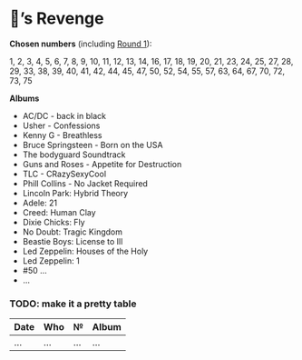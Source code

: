 # 🦉’s Revenge

**Chosen numbers** (including [Round 1](I.md)): 

1, 2, 3, 4, 5, 6, 7, 8, 9, 10, 11, 12, 13, 14, 16, 17, 18, 19, 20, 21, 23, 24, 25, 27, 28, 29, 33, 38, 39, 40, 41, 42, 44, 45, 47, 50, 52, 54, 55, 57, 63, 64, 67, 70, 72, 73, 75

**Albums**

* AC/DC - back in black
* Usher - Confessions
* Kenny G - Breathless
* Bruce Springsteen - Born on the USA
* The bodyguard Soundtrack
* Guns and Roses - Appetite for Destruction
* TLC - CRazySexyCool
* Phill Collins - No Jacket Required
* Lincoln Park: Hybrid Theory
* Adele: 21
* Creed: Human Clay
* Dixie Chicks: Fly
* No Doubt: Tragic Kingdom
* Beastie Boys: License to Ill
* Led Zeppelin: Houses of the Holy
* Led Zeppelin: 1
* #50 …
* …

### TODO: make it a pretty table

Date|Who|№|Album
----|---|-|-----
…|…|…|…
